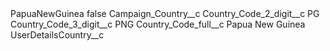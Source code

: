 <?xml version="1.0" encoding="UTF-8"?>
<CustomMetadata xmlns="http://soap.sforce.com/2006/04/metadata" xmlns:xsi="http://www.w3.org/2001/XMLSchema-instance" xmlns:xsd="http://www.w3.org/2001/XMLSchema">
    <label>PapuaNewGuinea</label>
    <protected>false</protected>
    <values>
        <field>Campaign_Country__c</field>
        <value xsi:nil="true"/>
    </values>
    <values>
        <field>Country_Code_2_digit__c</field>
        <value xsi:type="xsd:string">PG</value>
    </values>
    <values>
        <field>Country_Code_3_digit__c</field>
        <value xsi:type="xsd:string">PNG</value>
    </values>
    <values>
        <field>Country_Code_full__c</field>
        <value xsi:type="xsd:string">Papua New Guinea</value>
    </values>
    <values>
        <field>UserDetailsCountry__c</field>
        <value xsi:nil="true"/>
    </values>
</CustomMetadata>
